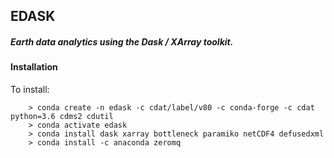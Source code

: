 ## EDASK

##### Earth data analytics using the Dask / XArray toolkit.

#### Installation

To install:
```
    > conda create -n edask -c cdat/label/v80 -c conda-forge -c cdat python=3.6 cdms2 cdutil 
    > conda activate edask
    > conda install dask xarray bottleneck paramiko netCDF4 defusedxml
    > conda install -c anaconda zeromq
```


